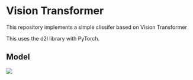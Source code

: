 # Vision Transformer 

This repository implements a simple clissifer based on Vision Transformer 

This uses the d2l library with PyTorch. 

## Model
<img src="vit.png"/>
